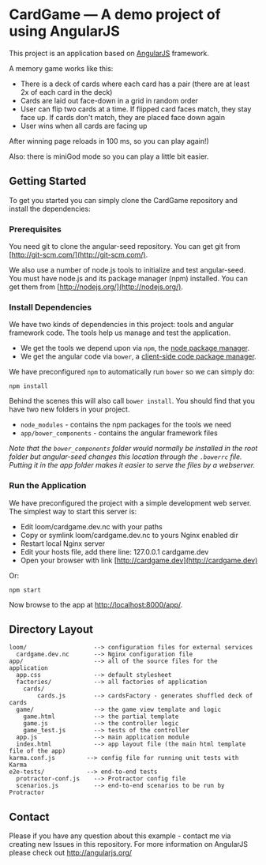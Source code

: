 # CardGame — A demo project of using AngularJS

This project is an application based on [AngularJS](http://angularjs.org/) framework.

A memory game works like this:
* There is a deck of cards where each card has a pair (there are at least 2x of each card in the deck)
* Cards are laid out face-down in a grid in random order
* User can flip two cards at a time. If flipped card faces match, they stay face up. If cards don't match, they are placed face down again
* User wins when all cards are facing up

After winning page reloads in 100 ms, so you can play again!)
 
Also: there is miniGod mode so you can play a little bit easier.

## Getting Started

To get you started you can simply clone the CardGame repository and install the dependencies:

### Prerequisites

You need git to clone the angular-seed repository. You can get git from
[http://git-scm.com/](http://git-scm.com/).

We also use a number of node.js tools to initialize and test angular-seed. You must have node.js and
its package manager (npm) installed.  You can get them from [http://nodejs.org/](http://nodejs.org/).


### Install Dependencies

We have two kinds of dependencies in this project: tools and angular framework code.  The tools help
us manage and test the application.

* We get the tools we depend upon via `npm`, the [node package manager][npm].
* We get the angular code via `bower`, a [client-side code package manager][bower].

We have preconfigured `npm` to automatically run `bower` so we can simply do:

```
npm install
```

Behind the scenes this will also call `bower install`.  You should find that you have two new
folders in your project.

* `node_modules` - contains the npm packages for the tools we need
* `app/bower_components` - contains the angular framework files

*Note that the `bower_components` folder would normally be installed in the root folder but
angular-seed changes this location through the `.bowerrc` file.  Putting it in the app folder makes
it easier to serve the files by a webserver.*

### Run the Application

We have preconfigured the project with a simple development web server.  The simplest way to start
this server is:
* Edit loom/cardgame.dev.nc with your paths
* Copy or symlink loom/cardgame.dev.nc to yours Nginx enabled dir
* Restart local Nginx server
* Edit your hosts file, add there line: 127.0.0.1	cardgame.dev
* Open your browser with link [http://cardgame.dev](http://cardgame.dev)


Or:

```
npm start
```

Now browse to the app at [http://localhost:8000/app/](http://localhost:8000/app/).



## Directory Layout

```
loom/					--> configuration files for external services
  cardgame.dev.nc		--> Nginx configuration file
app/                    --> all of the source files for the application
  app.css               --> default stylesheet
  factories/			--> all factories of application
  	cards/
  		cards.js		--> cardsFactory - generates shuffled deck of cards
  game/                 --> the game view template and logic
    game.html           --> the partial template
    game.js             --> the controller logic
    game_test.js        --> tests of the controller
  app.js                --> main application module
  index.html            --> app layout file (the main html template file of the app)
karma.conf.js         --> config file for running unit tests with Karma
e2e-tests/            --> end-to-end tests
  protractor-conf.js    --> Protractor config file
  scenarios.js          --> end-to-end scenarios to be run by Protractor
```

## Contact

Please if you have any question about this example - contact me via creating new Issues in this repository.
For more information on AngularJS please check out http://angularjs.org/

[git]: http://git-scm.com/
[bower]: http://bower.io
[npm]: https://www.npmjs.org/
[node]: http://nodejs.org
[protractor]: https://github.com/angular/protractor
[jasmine]: http://jasmine.github.io
[karma]: http://karma-runner.github.io
[travis]: https://travis-ci.org/
[http-server]: https://github.com/nodeapps/http-server
